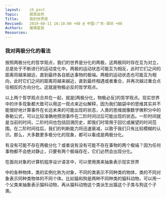 ```yaml
---
layout:    zh_post
Topic:     顺其自然
Title:     我的世界观
Revised:   2019-08-11 16:18:00 +08 @ 中国-广东-深圳 +08
Authors:   璀璨星辰
Resources:
---
```


### 我对两极分化的看法

按照两极分化的哲学观点，我们的世界是分化的两极，这两极同时存在互为对立，总是处于不断进行的运动变化中。两极的运动状态可能互为相反，此时它们之间的距离将越来越远，直到最终各自抵达事物的极端。两极的运动状态也可能互为相向，此时它们之间的距离将越来越近，直到最终相遇或者重合，并再次越过重合点往相反的方向分化。这就是物极必反的哲学观点。

以上两个哲学观点合并在一起，就是[两极分化，物极必反]的哲学观点。现实世界中的许多现象都大致可以用这一观点来近似解释，因为我们脑袋中的思维其实并不能很好地计算事件在长远未来的可能出现的状态，人类的思维就像数学微积分中的泰勒公式，可以比较准确地预测事件在二阶时间过后可能出现的状态。一阶时间就是当前的时间，二阶时间也包括回溯历史，即我们时常用于回忆或展望的时间范围。在二阶时间往后，我们的判断能力将迅速衰减，以致于我们只有比较模糊的认识。那么，大多数更多极分化的现象，都可以看成是两极分化。

有没有可能不存在两极分化？或者说有没有可能不存在事物的两个极端？因为任何事物都不会绝对静止，只要有两个极端存在，它们必然会出现分化。

在面向对象的计算机程序设计语言中，可以使用类来抽象表示现实世界


中的各种物体，类的实例化称为对象，不同的类表示不同种类的物体，类的不同对象表示同种类物体的不同个体。比如猫和狗是两种不同种类的猫科动物，可以用一个父类来抽象表示猫科动物，再从猫科动物这个类派生出猫这个子类与狗这个子类。
